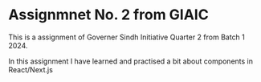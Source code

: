 # Assignmnet No. 2 from GIAIC

This is a assignment of Governer Sindh Initiative Quarter 2 from Batch 1 2024.

In this assignment I have learned and practised a bit about components in React/Next.js
